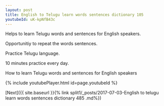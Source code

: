 ```yaml
---
layout: post
title: English to Telugu learn words sentences dictionary 105 
youtubeId: uK-kpNfB43c
---
```

 
 
Helps to learn Telugu words and sentences for English speakers.

Opportunitiy to repeat the words sentences. 

Practice Telugu language. 
 
10 minutes practice every day. 
 
How to learn Telugu words and sentences for English speakers 
 
{% include youtubePlayer.html id=page.youtubeId %}
 
 
[Next]({{ site.baseurl }}{% link  split1/_posts/2017-07-03-English to telugu learn words sentences dictionary 485 .md%})
 
